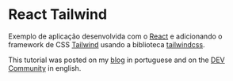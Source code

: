 # React Tailwind


Exemplo de aplicação desenvolvida com o [React](https://reactjs.org/) e adicionando o framework de CSS [Tailwind](https://tailwindcss.com/) usando a biblioteca [tailwindcss](https://www.npmjs.com/package/tailwindcss).

This tutorial was posted on my [blog]() in portuguese and on the [DEV Community]() in english.
